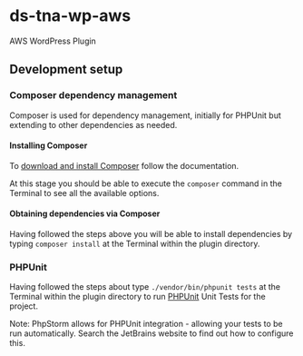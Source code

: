 # ds-tna-wp-aws
AWS WordPress Plugin

## Development setup

### Composer dependency management

Composer is used for dependency management, initially for PHPUnit but extending to other dependencies as needed.

#### Installing Composer

To [download and install Composer](https://getcomposer.org/download/) follow the documentation.

At this stage you should be able to execute the ```composer``` command in the Terminal to see all the available options.

#### Obtaining dependencies via Composer

Having followed the steps above you will be able to install dependencies by typing ```composer install``` at the Terminal within the plugin directory.

### PHPUnit

Having followed the steps about type ```./vendor/bin/phpunit tests``` at the Terminal within the plugin directory to run [PHPUnit](https://phpunit.de/getting-started/phpunit-9.html) Unit Tests for the project.

Note: PhpStorm allows for PHPUnit integration - allowing your tests to be run automatically. Search the JetBrains website to find out how to configure this.
